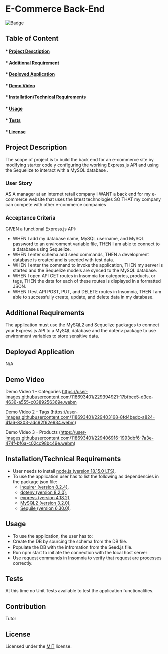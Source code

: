 # E-Commerce Back-End 

![Badge](https://img.shields.io/badge/license-MIT-green?style=plastic&logo=appveyor)

## Table of Content
#### * [Project Desctiption](#description)
#### * [Additional Requirement](#requirements)
#### * [Deployed Application](#application)
#### * [Demo Video](#video)
#### * [Installation/Technical Requirements](#installation)
#### * [Usage](#usage)
#### * [Tests](#tests)
#### * [License](#license)


## Project Description
The scope of project is to build the back end for an e-commerce site by modifying starter code y configuring the working Express.js API and using the Sequelize to interact with a MySQL database . 

### User Story
AS A manager at an internet retail company
I WANT a back end for my e-commerce website that uses the latest technologies
SO THAT my company can compete with other e-commerce companies

### Acceptance Criteria
GIVEN a functional Express.js API:

- WHEN I add my database name, MySQL username, and MySQL password to an environment variable file, THEN I am able to connect to a database using Sequelize.
- WHEN I enter schema and seed commands, THEN a development database is created and is seeded with test data.
- WHEN I enter the command to invoke the application, THEN my server is started and the Sequelize models are synced to the MySQL database.
- WHEN I open API GET routes in Insomnia for categories, products, or tags, THEN the data for each of these routes is displayed in a formatted JSON.
- WHEN I test API POST, PUT, and DELETE routes in Insomnia, THEN I am able to successfully create, update, and delete data in my database. 
 
 
## Additional Requirements
The application must use the MySQL2 and Sequelize packages to connect your Express.js API to a MySQL database and the dotenv package to use environment variables to store sensitive data.

## Deployed Application
N/A


## Demo Video
Demo Video 1 - Categories 
https://user-images.githubusercontent.com/118693401/229394921-17bfbce5-d3ce-4636-a555-c0389256369e.webm

Demo Video 2 - Tags
(https://user-images.githubusercontent.com/118693401/229403168-8fd4bedc-a824-41a6-8303-adc92f62e934.webm)

Demo Video 3 - Products
(https://user-images.githubusercontent.com/118693401/229406916-1993dbf6-7a3e-474f-bf6a-c02cc98bc49e.webm)


## Installation/Technical Requirements
- User needs to install [node.js (version 18.15.0 LTS)](https://nodejs.org/en/).
- To use the application user has to list the following as dependencies in the package.json file:
  - [inquirer (version 8.2.4)](https://www.npmjs.com/package/inquirer/v/8.2.4),
  - [dotenv (version 8.2.0)](https://www.npmjs.com/package/dotenv/v/8.2.0),
  - [express (version 4.18.2)](https://www.npmjs.com/package/express),
  - [MySQL2 (version 3.2.0)](https://www.npmjs.com/package/mysql2),
  - [Sequile (version 6.30.0)](https://www.npmjs.com/package/sequelize).

## Usage
- To use the application, the user has to:
 - Create the DB by sourcing the schema from the DB file.
 - Populate the DB with the infromation from the Seed.js file.
 - Run npm start to initiate the connection with the local host server
 - Use request commands in Insomnia to verify that request are processes correctly. 


## Tests
At this time no Unit Tests available to test the application functionalities. 


## Contribution
Tutor


## License
Licensed under the [MIT](https://choosealicense.com/licenses/mit/) license.
